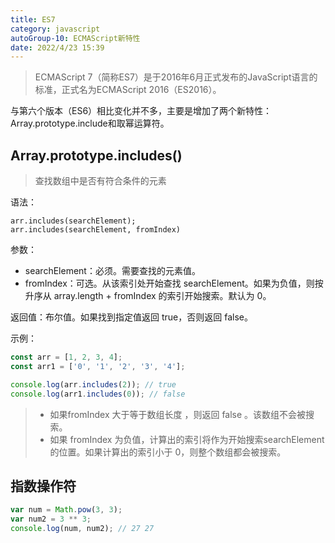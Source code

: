 ```yaml
---
title: ES7
category: javascript
autoGroup-10: ECMAScript新特性
date: 2022/4/23 15:39
---
```


> ECMAScript 7（简称ES7）是于2016年6月正式发布的JavaScript语言的标准，正式名为ECMAScript 2016（ES2016）。

与第六个版本（ES6）相比变化并不多，主要是增加了两个新特性：Array.prototype.include和取幂运算符。

## Array.prototype.includes()

> 查找数组中是否有符合条件的元素

语法：

```text
arr.includes(searchElement);
arr.includes(searchElement, fromIndex)
```

参数：

- searchElement：必须。需要查找的元素值。
- fromIndex：可选。从该索引处开始查找 searchElement。如果为负值，则按升序从 array.length + fromIndex 的索引开始搜索。默认为 0。

返回值：布尔值。如果找到指定值返回 true，否则返回 false。

示例：

```javascript
const arr = [1, 2, 3, 4];
const arr1 = ['0', '1', '2', '3', '4'];

console.log(arr.includes(2)); // true
console.log(arr1.includes(0)); // false
```

> - 如果fromIndex 大于等于数组长度 ，则返回 false 。该数组不会被搜索。
> - 如果 fromIndex 为负值，计算出的索引将作为开始搜索searchElement的位置。如果计算出的索引小于 0，则整个数组都会被搜索。

## 指数操作符

```javascript
var num = Math.pow(3, 3);
var num2 = 3 ** 3;
console.log(num, num2); // 27 27
```

